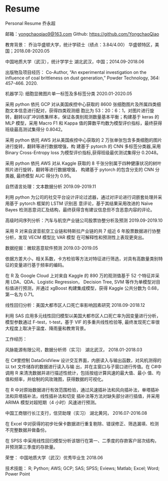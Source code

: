 # Resume
Personal Resume
乔永超
	
邮箱：yongchaoqiao9@163.com Github: https://github.com/YongchaoQiao

教育背景：
乔治华盛顿大学，统计学硕士（绩点：3.84/4.00） 华盛顿特区，美国；2018.08-2020.05

中国地质大学（武汉），统计学学士 湖北武汉，中国；2014.09-2018.06

出版物及项目经历：
Co-Author, “An experimental investigation on the influence of coal brittleness on dust generation,” Powder
Technology, 364: 457-466. 2020.


机器学习: 细胞显微图片单一标签及多标签分类 2020.01-2020.05

采用 python 依托 GCP 对从美国疾控中心获取的 8600 张细胞图片及所属四类细胞文本信息进行配对，获得四类观测细
胞比为 53：20：6：1，对图片进行旋转，翻转以扩冲训练集样本，保证各类别观测数量基本平衡；构建基于 keras 的
MLP 模型，采用 Macro F1 和 Kappa 值的算数平均数为模型评价指标，最终获得班级最高测试集得分 0.8042。

采用 python 依托 AWS 对从美国疾控中心获取的 2 万张单张包含多类细胞的图片进行旋转，翻转等进行数据增强，构
建基于 pytorch 的 CNN 多标签分类器,采用 Binary Cross-Entropy loss 为模型评价指标,获得班级最优测试集得分 0.2048。

采用 python 依托 AWS 对从 Kaggle 获取的 8 千张分别属于四种健康状况的树叶照片进行旋转，翻转等进行数据增强，
构建基于 pytorch 的包含分支的 CNN 分类器, 最终模型 AUC 得分为 0.95。


自然语言处理：文本数据分析 2019.09-2019.11

利用 python 为公司的社交平台设计评论过滤器，通过对评论进行词嵌套处理并采用基于 pytorch 框架的 LSTM 识别恶
意评论，基于其结果采用改进的 Naïve Bayes 检测恶意词汇及结构，最终获得含有建议信息但不含恶意内容的评论。


高级时间序列分析：汽车与航空产业链公司股票协整分析及预测 2019.09-2019.10

采用 R 对来自波音航空工业链和特斯拉产业链的共 7 组近 6 年股票数据进行协整分析，发现 VECM 模型比 VAR 模型
在可解释性和预测性上表现更突出。


数据挖掘：微软恶意软件预测 2019.03-2019.05

依据方差大小，相关系数，卡方检验等方法对特征进行筛选，对具有高数量类别特征的变量进行基于频率的编码。

在 R 及 Google Cloud 上对来自 Kaggle 的 890 万的观测值基于 52 个特征并采用 LDA、QDA、Logistic Regression，
Decision Tree, SVM 等作为单模型对目标值进行预测，并通过 xgBoost 构建集成模型，获得 Kaggle 公共分数为 0.68，
第一名为 0.71。

线性回归分析：美国大都市区人口死亡率影响因素研究 2018.09-2018.12


利用 SAS 应用多元线性回归模型以美国大都市区人口死亡率为因变量进行分析，模型参数通过 F-test，t-test，基于 VIF
的多重共线性检验等, 最终发现死亡率很大程度上取决于温度、降雨量和教育背景。



工作经历：

风脉能源有限公司，数据分析师（实习） 湖北武汉， 2018.01-2018.03

在 C#里控制 DataGridView 设计交互界面，内嵌读入与输出函数，对风机测得的以 txt 文件储存的数据进行读入与输
出，并在主窗口与子窗口进行传值。在 C#中调用 R 来清洗数据并进行描述性统计，包括按组计算风速的最大值、最小
值、均值和频率，并绘制的风玫瑰图，获得数据的可视化。

在 R 中对原始数据进行有效范围检验，通过风速插补法和风向插补法，单塔插补法和异塔插补法，线性插补法和切变
插补法等方法对缺失部分进行插值，并采用 ARIMA 模型对超短期（4 小时）风速进行预测。


中国工商银行长江支行，信贷助理（实习） 湖北黄冈， 2016.07-2016.08

在 Excel 中对获得的初步社保卡数据进行重复剔除、错误修正、筛选漏填、检测不完整数据并做备份。

在 SPSS 中采用线性回归模型分析该银行在第一、二季度的存款客户层次结构，并预测第三季度的存款量。


荣誉：
中国地质大学（武汉）优秀毕业生 2018.06


技术技能：
R; Python; AWS; GCP; SAS; SPSS; Eviews; Matlab; Excel; Word; Power Point 
